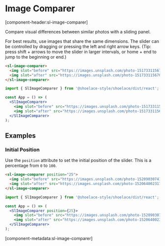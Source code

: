 # Image Comparer

[component-header:sl-image-comparer]

Compare visual differences between similar photos with a sliding panel.

For best results, use images that share the same dimensions. The slider can be controlled by dragging or pressing the left and right arrow keys. (Tip: press shift + arrows to move the slider in larger intervals, or home + end to jump to the beginning or end.)

```html preview
<sl-image-comparer>
  <img slot="before" src="https://images.unsplash.com/photo-1517331156700-3c241d2b4d83?ixlib=rb-1.2.1&ixid=eyJhcHBfaWQiOjEyMDd9&auto=format&fit=crop&w=800&q=80&sat=-100&bri=-5" alt="Grayscale version of kittens in a basket looking around.">
  <img slot="after" src="https://images.unsplash.com/photo-1517331156700-3c241d2b4d83?ixlib=rb-1.2.1&ixid=eyJhcHBfaWQiOjEyMDd9&auto=format&fit=crop&w=800&q=80" alt="Color version of kittens in a basket looking around.">
</sl-image-comparer>
```

```jsx react
import { SlImageComparer } from '@shoelace-style/shoelace/dist/react';

const App = () => (
  <SlImageComparer>
    <img slot="before" src="https://images.unsplash.com/photo-1517331156700-3c241d2b4d83?ixlib=rb-1.2.1&ixid=eyJhcHBfaWQiOjEyMDd9&auto=format&fit=crop&w=800&q=80&sat=-100&bri=-5" alt="Grayscale version of kittens in a basket looking around." />
    <img slot="after" src="https://images.unsplash.com/photo-1517331156700-3c241d2b4d83?ixlib=rb-1.2.1&ixid=eyJhcHBfaWQiOjEyMDd9&auto=format&fit=crop&w=800&q=80" alt="Color version of kittens in a basket looking around." />
  </SlImageComparer>
);
```

## Examples

### Initial Position

Use the `position` attribute to set the initial position of the slider. This is a percentage from `0` to `100`.

```html preview
<sl-image-comparer position="25">
  <img slot="before" src="https://images.unsplash.com/photo-1520903074185-8eca362b3dce?ixlib=rb-1.2.1&ixid=eyJhcHBfaWQiOjEyMDd9&auto=format&fit=crop&w=1200&q=80" alt="A person sitting on bricks wearing untied boots.">
  <img slot="after" src="https://images.unsplash.com/photo-1520640023173-50a135e35804?ixlib=rb-1.2.1&ixid=eyJhcHBfaWQiOjEyMDd9&auto=format&fit=crop&w=2250&q=80" alt="A person sitting on a yellow curb tying shoelaces on a boot.">
</sl-image-comparer>
```

```jsx react
import { SlImageComparer } from '@shoelace-style/shoelace/dist/react';

const App = () => (
  <SlImageComparer position={25}>
    <img slot="before" src="https://images.unsplash.com/photo-1520903074185-8eca362b3dce?ixlib=rb-1.2.1&ixid=eyJhcHBfaWQiOjEyMDd9&auto=format&fit=crop&w=1200&q=80" alt="A person sitting on bricks wearing untied boots." />
    <img slot="after" src="https://images.unsplash.com/photo-1520640023173-50a135e35804?ixlib=rb-1.2.1&ixid=eyJhcHBfaWQiOjEyMDd9&auto=format&fit=crop&w=2250&q=80" alt="A person sitting on a yellow curb tying shoelaces on a boot." />
  </SlImageComparer>
);
```

[component-metadata:sl-image-comparer]
